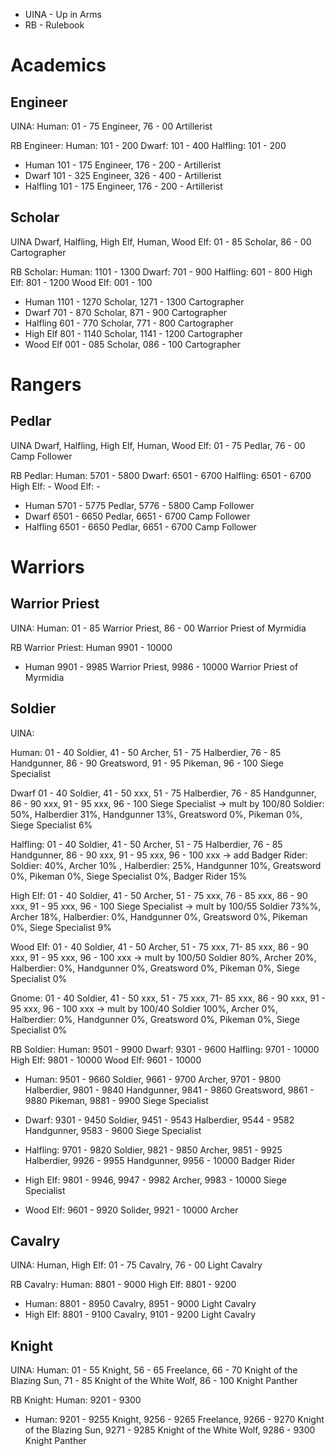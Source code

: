 * UINA - Up in Arms
* RB - Rulebook

# Academics

## Engineer

UINA: 
Human: 01 - 75 Engineer, 76 - 00 Artillerist

RB Engineer: 
Human: 101 - 200
Dwarf: 101 - 400
Halfling: 101 - 200

* Human 101 - 175 Engineer, 176 - 200 - Artillerist
* Dwarf 101 - 325 Engineer, 326 - 400 - Artillerist
* Halfling 101 - 175 Engineer, 176 - 200 - Artillerist

## Scholar

UINA Dwarf, Halfling, High Elf, Human, Wood Elf: 01 - 85 Scholar, 86 - 00 Cartographer 

RB Scholar: 
Human: 1101 - 1300
Dwarf: 701 - 900
Halfling: 601 - 800
High Elf: 801 - 1200
Wood Elf: 001 - 100

* Human 1101 - 1270 Scholar, 1271 - 1300 Cartographer
* Dwarf 701 - 870 Scholar, 871 - 900 Cartographer
* Halfling 601 - 770 Scholar, 771 - 800 Cartographer
* High Elf 801 - 1140 Scholar, 1141 - 1200 Cartographer
* Wood Elf 001 - 085 Scholar, 086 - 100 Cartographer

# Rangers

## Pedlar

UINA Dwarf, Halfling, High Elf, Human, Wood Elf: 01 - 75 Pedlar, 76 - 00 Camp Follower

RB Pedlar: 
Human: 5701 - 5800
Dwarf: 6501 - 6700
Halfling: 6501 - 6700
High Elf: -
Wood Elf: -

* Human 5701 - 5775 Pedlar, 5776 - 5800 Camp Follower
* Dwarf 6501 - 6650 Pedlar, 6651 - 6700 Camp Follower
* Halfling 6501 - 6650 Pedlar, 6651 - 6700 Camp Follower

# Warriors

## Warrior Priest

UINA: Human: 01 - 85 Warrior Priest, 86 - 00 Warrior Priest of Myrmidia

RB Warrior Priest:
Human 9901 - 10000

* Human 9901 - 9985 Warrior Priest, 9986 - 10000 Warrior Priest of Myrmidia

## Soldier

UINA:

Human: 01 - 40 Soldier, 41 - 50 Archer, 51 - 75 Halberdier, 76 - 85 Handgunner,
86 - 90 Greatsword, 91 - 95 Pikeman, 96 - 100 Siege Specialist

Dwarf 01 - 40 Soldier, 41 - 50 xxx, 51 - 75 Halberdier, 76 - 85 Handgunner,
86 - 90 xxx, 91 - 95 xxx, 96 - 100 Siege Specialist
-> mult by 100/80 Soldier: 50%, Halberdier 31%, Handgunner 13%, 
Greatsword 0%, Pikeman 0%, Siege Specialist 6%

Halfling: 01 - 40 Soldier, 41 - 50 Archer, 51 - 75 Halberdier, 76 - 85 Handgunner,
86 - 90 xxx, 91 - 95 xxx, 96 - 100 xxx
-> add Badger Rider: Soldier: 40%, Archer 10% , Halberdier: 25%, Handgunner 10%,
Greatsword 0%, Pikeman 0%, Siege Specialist 0%, Badger Rider 15%

High Elf: 01 - 40 Soldier, 41 - 50 Archer, 51 - 75 xxx, 76 - 85 xxx, 
86 - 90 xxx, 91 - 95 xxx, 96 - 100 Siege Specialist
-> mult by 100/55 Soldier 73%%, Archer 18%, Halberdier: 0%, Handgunner 0%, 
Greatsword 0%, Pikeman 0%, Siege Specialist 9%

Wood Elf: 01 - 40 Soldier, 41 - 50 Archer, 51 - 75 xxx, 71- 85 xxx,
86 - 90 xxx, 91 - 95 xxx, 96 - 100 xxx
-> mult by 100/50 Soldier 80%, Archer 20%, Halberdier: 0%, Handgunner 0%, 
Greatsword 0%, Pikeman 0%, Siege Specialist 0%

Gnome: 01 - 40 Soldier, 41 - 50 xxx, 51 - 75 xxx, 71- 85 xxx,
86 - 90 xxx, 91 - 95 xxx, 96 - 100 xxx
-> mult by 100/40 Soldier 100%, Archer 0%, Halberdier: 0%, Handgunner 0%, 
Greatsword 0%, Pikeman 0%, Siege Specialist 0%

RB Soldier: 
Human: 9501 - 9900
Dwarf: 9301 - 9600
Halfling: 9701 - 10000
High Elf: 9801 - 10000
Wood Elf: 9601 - 10000

* Human: 9501 - 9660 Soldier, 9661 - 9700 Archer, 9701 - 9800 Halberdier, 
9801 - 9840 Handgunner, 9841 - 9860 Greatsword, 9861 - 9880 Pikeman, 9881 - 9900 Siege Specialist

* Dwarf: 9301 - 9450 Soldier, 9451 - 9543 Halberdier, 9544 - 9582 Handgunner, 9583 - 9600 Siege Specialist

* Halfling: 9701 - 9820 Soldier, 9821 - 9850 Archer, 9851 - 9925 Halberdier, 9926 - 9955 Handgunner,
9956 - 10000 Badger Rider

* High Elf: 9801 - 9946, 9947 - 9982 Archer, 9983 - 10000 Siege Specialist

* Wood Elf: 9601 - 9920 Solider, 9921 - 10000 Archer


## Cavalry

UINA:
Human, High Elf: 01 - 75 Cavalry, 76 - 00 Light Cavalry

RB Cavalry:
Human: 8801 - 9000
High Elf: 8801 - 9200

* Human: 8801 - 8950 Cavalry, 8951 - 9000 Light Cavalry
* High Elf: 8801 - 9100 Cavalry, 9101 - 9200 Light Cavalry

## Knight

UINA:
Human: 01 - 55 Knight, 56 - 65 Freelance, 66 - 70 Knight of the Blazing Sun,
71 - 85 Knight of the White Wolf, 86 - 100 Knight Panther

RB Knight:
Human: 9201 - 9300

* Human: 9201 - 9255 Knight, 9256 - 9265 Freelance, 9266 - 9270 Knight of the Blazing Sun,
9271 - 9285 Knight of the White Wolf, 9286 - 9300 Knight Panther